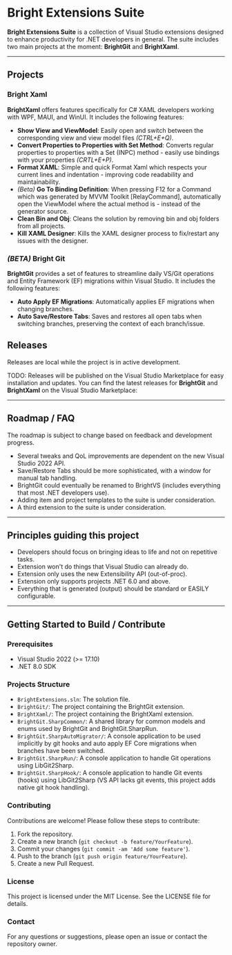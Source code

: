 # Bright Extensions Suite

**Bright Extensions Suite** is a collection of Visual Studio extensions designed to enhance productivity for .NET developers in general. The suite includes two main projects at the moment: **BrightGit** and **BrightXaml**.

---
## Projects

### Bright Xaml

**BrightXaml** offers features specifically for C# XAML developers working with WPF, MAUI, and WinUI. It includes the following features:

- **Show View and ViewModel**: Easily open and switch between the corresponding view and view model files _(CTRL+E+Q)_.
- **Convert Properties to Properties with Set Method**: Converts regular properties to properties with a Set (INPC) method - easily use bindings with your properties _(CRTL+E+P)_.
- **Format XAML**: Simple and quick Format Xaml which respects your current lines and indentation - improving code readability and maintainability.
- _(Beta)_ **Go To Binding Definition**: When pressing F12 for a Command which was generated by MVVM Toolkit [RelayCommand], automatically open the ViewModel where the actual method is - instead of the generator source.
- **Clean Bin and Obj**: Cleans the solution by removing bin and obj folders from all projects.
- **Kill XAML Designer**: Kills the XAML designer process to fix/restart any issues with the designer.

### _(BETA)_ Bright Git

**BrightGit** provides a set of features to streamline daily VS/Git operations and Entity Framework (EF) migrations within Visual Studio. It includes the following features:

- **Auto Apply EF Migrations**: Automatically applies EF migrations when changing branches.
- **Auto Save/Restore Tabs**: Saves and restores all open tabs when switching branches, preserving the context of each branch/issue.

## Releases

Releases are local while the project is in active development.

TODO: Releases will be published on the Visual Studio Marketplace for easy installation and updates. You can find the latest releases for **BrightGit** and **BrightXaml** on the Visual Studio Marketplace:

---
## Roadmap / FAQ

The roadmap is subject to change based on feedback and development progress.

- Several tweaks and QoL improvements are dependent on the new Visual Studio 2022 API.
- Save/Restore Tabs should be more sophisticated, with a window for manual tab handling.
- BrightGit could eventually be renamed to BrightVS (includes everything that most .NET developers use).
- Adding item and project templates to the suite is under consideration.
- A third extension to the suite is under consideration.

---
## Principles guiding this project
- Developers should focus on bringing ideas to life and not on repetitive tasks.
- Extension won't do things that Visual Studio can already do.
- Extension only uses the new Extensibility API (out-of-proc).
- Extension only supports projects .NET 6.0 and above.
- Everything that is generated (output) should be standard or EASILY configurable.

---
## Getting Started to Build / Contribute

### Prerequisites

- Visual Studio 2022 (>= 17.10)
- .NET 8.0 SDK

### Projects Structure

- `BrightExtensions.sln`: The solution file.
- `BrightGit/`: The project containing the BrightGit extension.
- `BrightXaml/`: The project containing the BrightXaml extension.
- `BrightGit.SharpCommon/`: A shared library for common models and enums used by BrightGit and BrightGit.SharpRun.
- `BrightGit.SharpAutoMigrator/`: A console application to be used implicitly by git hooks and auto apply EF Core migrations when branches have been switched.
- `BrightGit.SharpRun/`: A console application to handle Git operations using LibGit2Sharp.
- `BrightGit.SharpHook/`: A console application to handle Git events (hooks) using LibGit2Sharp (VS API lacks git events, this project adds native git hook handling).

### Contributing

Contributions are welcome! Please follow these steps to contribute:

1. Fork the repository.
2. Create a new branch (`git checkout -b feature/YourFeature`).
3. Commit your changes (`git commit -am 'Add some feature'`).
4. Push to the branch (`git push origin feature/YourFeature`).
5. Create a new Pull Request.

### License

This project is licensed under the MIT License. See the LICENSE file for details.

### Contact

For any questions or suggestions, please open an issue or contact the repository owner.
